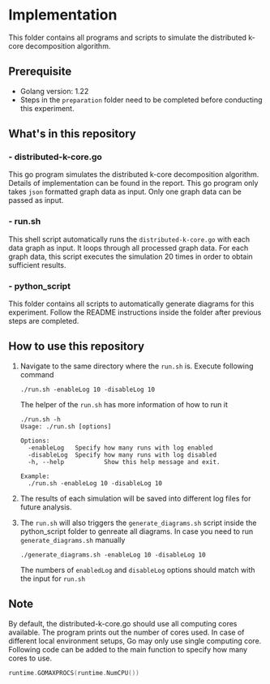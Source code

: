 # Implementation
This folder contains all programs and scripts to simulate the distributed k-core decomposition algorithm.
## Prerequisite
- Golang version: 1.22
- Steps in the `preparation` folder need to be completed before conducting this experiment.
## What's in this repository

### - distributed-k-core.go
This go program simulates the distributed k-core decomposition algorithm. Details of implementation can be found in the report.
This go program only takes `json` formatted graph data as input. Only one graph data can be passed as input.
### - run.sh
This shell script automatically runs the `distributed-k-core.go` with each data graph as input.
It loops through all processed graph data. For each graph data, this script executes the simulation 20 times in order to obtain sufficient results.
### - python_script
This folder contains all scripts to automatically generate diagrams for this experiment. Follow the README instructions inside the folder after previous steps are completed.

## How to use this repository
1. Navigate to the same directory where the `run.sh` is. Execute following command
    ```shell
    ./run.sh -enableLog 10 -disableLog 10
    ```
   The helper of the `run.sh` has more information of how to run it

   ```shell
   ./run.sh -h
   Usage: ./run.sh [options]

   Options:
     -enableLog   Specify how many runs with log enabled
     -disableLog  Specify how many runs with log disabled
     -h, --help           Show this help message and exit.

   Example:
     ./run.sh -enableLog 10 -disableLog 10
   ```
2. The results of each simulation will be saved into different log files for future analysis.

3. The `run.sh` will also triggers the `generate_diagrams.sh` script inside the python_script folder to genreate all diagrams. In case you need to run `generate_diagrams.sh` manually
    ```shell
    ./generate_diagrams.sh -enableLog 10 -disableLog 10
    ```
   The numbers of `enabledLog` and `disableLog` options should match with the input for `run.sh`


## Note
By default, the distributed-k-core.go should use all computing cores available. The program prints out the number of cores used.
In case of different local environment setups, Go may only use single computing core. 
Following code can be added to the main function to specify how many cores to use.
```go
runtime.GOMAXPROCS(runtime.NumCPU())
```
